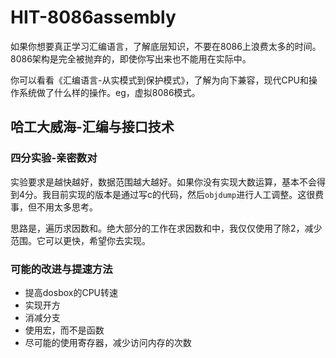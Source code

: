 # HIT-8086assembly

如果你想要真正学习汇编语言，了解底层知识，不要在8086上浪费太多的时间。8086架构是完全被抛弃的，即使你写出来也不能用在实际中。

你可以看看《汇编语言-从实模式到保护模式》，了解为向下兼容，现代CPU和操作系统做了什么样的操作。eg，虚拟8086模式。

## 哈工大威海-汇编与接口技术

### 四分实验-亲密数对

实验要求是越快越好，数据范围越大越好。如果你没有实现大数运算，基本不会得到4分。我目前实现的版本是通过写c的代码，然后`objdump`进行人工调整。这很费事，但不用太多思考。

思路是，遍历求因数和。绝大部分的工作在求因数和中，我仅仅使用了除2，减少范围。它可以更快，希望你去实现。

### 可能的改进与提速方法

- 提高dosbox的CPU转速
- 实现开方
- 消减分支
- 使用宏，而不是函数
- 尽可能的使用寄存器，减少访问内存的次数

